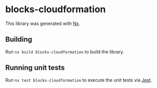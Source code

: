 # blocks-cloudformation

This library was generated with [Nx](https://nx.dev).

## Building

Run `nx build blocks-cloudformation` to build the library.

## Running unit tests

Run `nx test blocks-cloudformation` to execute the unit tests via [Jest](https://jestjs.io).
